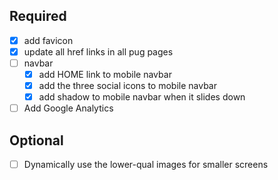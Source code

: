 ## Required
- [x] add favicon
- [x] update all href links in all pug pages
- [ ] navbar 
    - [x] add HOME link to mobile navbar
    - [x] add the three social icons to mobile navbar
    - [x] add shadow to mobile navbar when it slides down
- [ ] Add Google Analytics

## Optional
- [ ] Dynamically use the lower-qual images for smaller screens